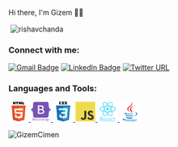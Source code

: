  Hi there, I'm Gizem 👩‍💻

<p>&nbsp;<img align="center" src="https://github-readme-stats.vercel.app/api?username=GizemCimen&show_icons=true&locale=en&theme=tokyonight" alt="rishavchanda" /></p>


<h3 align="left">Connect with me:</h3>
 
[![Gmail Badge](https://img.shields.io/badge/Gmail-D14836?style=for-the-badge&logo=gmail&logoColor=white&link=link)](mailto:ggizemcimen@gmail.com) 
[![LinkedIn Badge](https://img.shields.io/badge/LinkedIn-0077B5?style=for-the-badge&logo=linkedin&logoColor=white&link=link)](https://www.linkedin.com/in/gizemcimenn/)
[![Twitter URL](https://img.shields.io/badge/Twitter-0077B5?style=for-the-badge&logo=twitter&logoColor=white&link=link)](https://www.twitter.com/gizemcmn13/)


<h3 align="left">Languages and Tools:</h3>
<p align="left"> <a href="https://www.w3.org/html/" target="_blank" rel="noreferrer"> <img src="https://raw.githubusercontent.com/devicons/devicon/master/icons/html5/html5-original-wordmark.svg" alt="html5" width="40" height="40"/> </a> <a href="https://getbootstrap.com" target="_blank" rel="noreferrer"> <img src="https://raw.githubusercontent.com/devicons/devicon/master/icons/bootstrap/bootstrap-plain-wordmark.svg" alt="bootstrap" width="40" height="40"/> </a>   <a href="https://www.w3schools.com/css/" target="_blank" rel="noreferrer"> <img src="https://raw.githubusercontent.com/devicons/devicon/master/icons/css3/css3-original-wordmark.svg" alt="css3" width="40" height="40"/> </a>   <a href="https://developer.mozilla.org/en-US/docs/Web/JavaScript" target="_blank" rel="noreferrer"> <img src="https://raw.githubusercontent.com/devicons/devicon/master/icons/javascript/javascript-original.svg" alt="javascript" width="40" height="40"/> </a>  <a href="https://reactjs.org/" target="_blank" rel="noreferrer"> <img src="https://raw.githubusercontent.com/devicons/devicon/master/icons/react/react-original-wordmark.svg" alt="react" width="40" height="40"/> </a><a href="https://www.java.com" target="_blank" rel="noreferrer"> <img src="https://raw.githubusercontent.com/devicons/devicon/master/icons/java/java-original.svg" alt="java" width="40" height="40"/> </a> </p>

<p><img align="left" src="https://github-readme-stats.vercel.app/api/top-langs?username=GizemCimen&show_icons=true&locale=en&layout=compact&theme=tokyonight" alt="GizemCimen" /></p>
